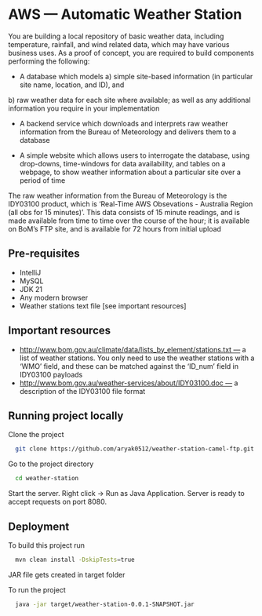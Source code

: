 
# AWS — Automatic Weather Station

You are building a local repository of basic weather data, including temperature, rainfall, and
wind related data, which may have various business uses. As a proof of concept, you are
required to build components performing the following:

- A database which models 
a) simple site-based information (in particular site name,
location, and ID), and 

b) raw weather data for each site where available; as well as
any additional information you require in your implementation


- A backend service which downloads and interprets raw weather information from the
Bureau of Meteorology and delivers them to a database

- A simple website which allows users to interrogate the database, using drop-downs,
time-windows for data availability, and tables on a webpage, to show weather
information about a particular site over a period of time

The raw weather information from the Bureau of Meteorology is the IDY03100 product,
which is ‘Real-Time AWS Obsevations - Australia Region (all obs for 15 minutes)’. This data
consists of 15 minute readings, and is made available from time to time over the course of
the hour; it is available on BoM’s FTP site, and is available for 72 hours from initial upload

## Pre-requisites
- IntelliJ
- MySQL 
- JDK 21
- Any modern browser
- Weather stations text file [see important resources]

## Important resources
- http://www.bom.gov.au/climate/data/lists_by_element/stations.txt — a list of weather
stations. You only need to use the weather stations with a ‘WMO’ field, and these can
be matched against the ‘ID_num’ field in IDY03100 payloads
- http://www.bom.gov.au/weather-services/about/IDY03100.doc — a description of the
IDY03100 file format

## Running project locally

Clone the project

```bash
  git clone https://github.com/aryak0512/weather-station-camel-ftp.git
```

Go to the project directory

```bash
  cd weather-station
```

Start the server. Right click -> Run as Java Application. Server is ready to accept requests on port 8080.

## Deployment

To build this project run
```bash
  mvn clean install -DskipTests=true
```
JAR file gets created in target folder

To run the project
```bash
  java -jar target/weather-station-0.0.1-SNAPSHOT.jar
```
